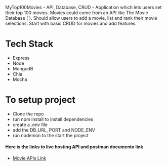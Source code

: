 MyTop100Movies - API, Database, CRUD - Application which lets users set their top 100 movies.
Movies could come from an API like The Movie Database ( ). Should allow users to add
a movie, list and rank their movie selections. Start with basic CRUD for movies and add features.

# Tech Stack

- Express
- Node
- MongodB
- Chia
- Mocha

# To setup project

- Clone the repo
- run npm install to install dependencies
- create a .env file
- add the DB_URL, PORT and NODE_ENV
- run nodemon to the start the project

#### Here is the links to live hosting API and postman documento link

- <a href="https://movie-api-cw7g.onrender.com/api/v1/movies" target="_black">Movie APIs Link</a>
